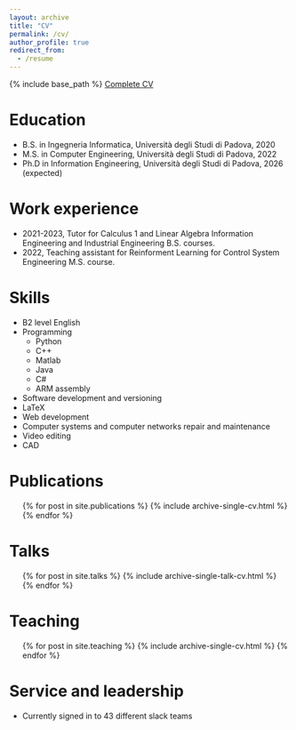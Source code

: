 ```yaml
---
layout: archive
title: "CV"
permalink: /cv/
author_profile: true
redirect_from:
  - /resume
---
```


{% include base_path %}
<a href="https://turcato-niccolo.github.io/files/CV.pdf">Complete CV</a> <br/>

Education
======
* B.S. in Ingegneria Informatica, Università degli Studi di Padova, 2020
* M.S. in Computer Engineering, Università degli Studi di Padova, 2022
* Ph.D in Information Engineering, Università degli Studi di Padova, 2026 (expected)

Work experience
======
* 2021-2023, Tutor for Calculus 1 and Linear Algebra Information Engineering and Industrial Engineering B.S. courses.
* 2022, Teaching assistant for Reinforment Learning for Control System Engineering M.S. course.


Skills
======
* B2 level English
* Programming 
  * Python
  * C++
  * Matlab
  * Java
  * C#
  * ARM assembly
* Software development and versioning
* LaTeX
* Web development
* Computer systems and computer networks repair and maintenance
* Video editing
* CAD

Publications
======
  <ul>{% for post in site.publications %}
    {% include archive-single-cv.html %}
  {% endfor %}</ul>
  
Talks
======
  <ul>{% for post in site.talks %}
    {% include archive-single-talk-cv.html %}
  {% endfor %}</ul>
  
Teaching
======
  <ul>{% for post in site.teaching %}
    {% include archive-single-cv.html %}
  {% endfor %}</ul>
  
Service and leadership
======
* Currently signed in to 43 different slack teams
